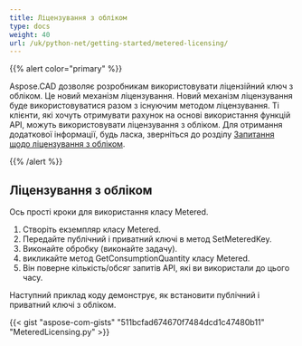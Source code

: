 ```yaml
---
title: Ліцензування з обліком
type: docs
weight: 40
url: /uk/python-net/getting-started/metered-licensing/
---
```


{{% alert color="primary" %}} 

Aspose.CAD дозволяє розробникам використовувати ліцензійний ключ з обліком. Це новий механізм ліцензування. Новий механізм ліцензування буде використовуватися разом з існуючим методом ліцензування. Ті клієнти, які хочуть отримувати рахунок на основі використання функцій API, можуть використовувати ліцензування з обліком. Для отримання додаткової інформації, будь ласка, зверніться до розділу [Запитання щодо ліцензування з обліком](https://purchase.aspose.com/faqs/licensing/metered).

{{% /alert %}} 
## **Ліцензування з обліком**
Ось прості кроки для використання класу Metered.

1. Створіть екземпляр класу Metered.
1. Передайте публічний і приватний ключі в метод SetMeteredKey.
1. Виконайте обробку (виконайте задачу).
1. викликайте метод GetConsumptionQuantity класу Metered.
1. Він поверне кількість/обсяг запитів API, які ви використали до цього часу.

Наступний приклад коду демонструє, як встановити публічний і приватний ключі з обліком.

{{< gist "aspose-com-gists" "511bcfad674670f7484dcd1c47480b11" "MeteredLicensing.py" >}}
